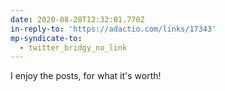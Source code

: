 ```yaml
---
date: 2020-08-28T12:32:01.770Z
in-reply-to: 'https://adactio.com/links/17343'
mp-syndicate-to:
  - twitter_bridgy_no_link
---
```


I enjoy the posts, for what it's worth!
